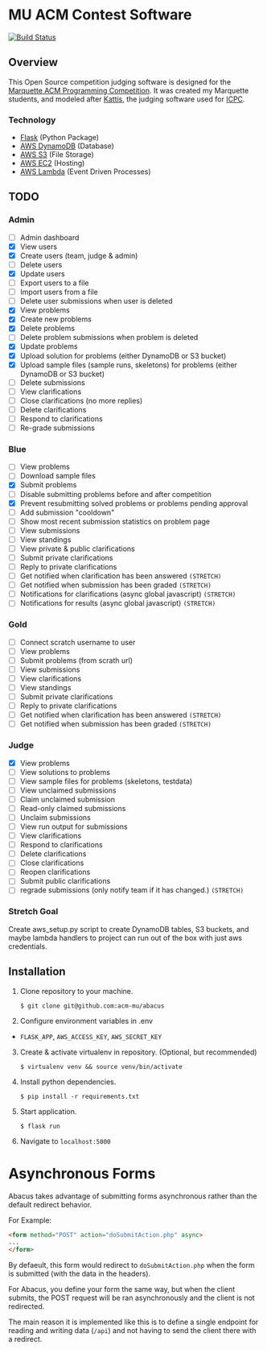# MU ACM Contest Software

[![Build Status](https://travis-ci.com/acm-mu/abacus.svg?branch=master)](https://travis-ci.com/acm-mu/abacus)

## Overview
This Open Source competition judging software is designed for the [Marquette ACM Programming Competition](https://mu.acm.org/competition). It was created my Marquette students, and modeled after [Kattis](https://www.kattis.com/), the judging software used for [ICPC](https://icpc.global/).

### Technology
* [Flask](https://flask.palletsprojects.com/en/1.1.x/) (Python Package)
* [AWS DynamoDB](https://aws.amazon.com/dynamodb/) (Database)
* [AWS S3](https://aws.amazon.com/s3/) (File Storage)
* [AWS EC2](https://aws.amazon.com/ec2/) (Hosting)
* [AWS Lambda](https://aws.amazon.com/lambda/) (Event Driven Processes)

## TODO
 ### Admin
- [ ] Admin dashboard
- [x] View users
- [x] Create users (team, judge & admin)
- [ ] Delete users
- [x] Update users
- [ ] Export users to a file
- [ ] Import users from a file
- [ ] Delete user submissions when user is deleted
- [x] View problems
- [x] Create new problems
- [x] Delete problems
- [ ] Delete problem submissions when problem is deleted
- [x] Update problems
- [x] Upload solution for problems (either DynamoDB or S3 bucket)
- [x] Upload sample files (sample runs, skeletons) for problems (either DynamoDB or S3 bucket)
- [ ] Delete submissions
- [ ] View clarifications
- [ ] Close clarifications (no more replies)
- [ ] Delete clarifications
- [ ] Respond to clarifications
- [ ] Re-grade submissions

 ### Blue
- [ ] View problems
- [ ] Download sample files
- [x] Submit problems
- [ ] Disable submitting problems before and after competition
- [x] Prevent resubmitting solved problems or problems pending approval
- [ ] Add submission "cooldown"
- [ ] Show most recent submission statistics on problem page
- [ ] View submissions
- [ ] View standings
- [ ] View private & public clarifications 
- [ ] Submit private clarifications
- [ ] Reply to private clarifications
- [ ] Get notified when clarification has been answered `(STRETCH)`
- [ ] Get notified when submission has been graded `(STRETCH)`
- [ ] Notifications for clarifications (async global javascript) `(STRETCH)`
- [ ] Notifications for results (async global javascript) `(STRETCH)`

 ### Gold
- [ ] Connect scratch username to user
- [ ] View problems
- [ ] Submit problems (from scrath url)
- [ ] View submissions
- [ ] View clarifications
- [ ] View standings
- [ ] Submit private clarifications
- [ ] Reply to private clarifications
- [ ] Get notified when clarification has been answered `(STRETCH)`
- [ ] Get notified when submission has been graded `(STRETCH)`

 ### Judge
- [x] View problems
- [ ] View solutions to problems
- [ ] View sample files for problems (skeletons, testdata)
- [ ] View unclaimed submissions
- [ ] Claim unclaimed submission
- [ ] Read-only claimed submissions
- [ ] Unclaim submissions
- [ ] View run output for submissions
- [ ] View clarifications
- [ ] Respond to clarifications
- [ ] Delete clarifications
- [ ] Close clarifications
- [ ] Reopen clarifications
- [ ] Submit public clarifications
- [ ] regrade submissions (only notify team if it has changed.) `(STRETCH)`

### Stretch Goal
Create aws_setup.py script to create DynamoDB tables, S3 buckets, and maybe lambda handlers to project can run out of the box with just aws credentials.

## Installation

1. Clone repository to your machine.

    `$ git clone git@github.com:acm-mu/abacus`

2. Configure environment variables in .env
  - `FLASK_APP`, `AWS_ACCESS_KEY`, `AWS_SECRET_KEY`
3. Create & activate virtualenv in repository. (Optional, but recommended)

    `$ virtualenv venv && source venv/bin/activate`

4. Install python dependencies.

    `$ pip install -r requirements.txt`

5. Start application.
 
   `$ flask run`

6. Navigate to `localhost:5000`

# Asynchronous Forms
Abacus takes advantage of submitting forms asynchronous rather than the default redirect behavior.

For Example:
```html
<form method="POST" action="doSubmitAction.php" async>
...
</form>
```

By defaeult, this form would redirect to `doSubmitAction.php` when the form is submitted (with the data in the headers).

For Abacus, you define your form the same way, but when the client submits, the POST request will be ran asynchronously and the client is not redirected.

The main reason it is implemented like this is to define a single endpoint for reading and writing data (`/api`) and not having to send the client there with a redirect.
